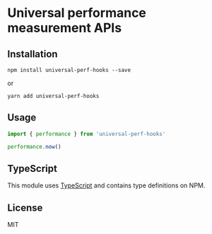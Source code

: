 # Universal performance measurement APIs

## Installation

```
npm install universal-perf-hooks --save
```
or
```
yarn add universal-perf-hooks
```

## Usage

```js
import { performance } from 'universal-perf-hooks'

performance.now()
```

## TypeScript

This module uses [TypeScript](https://github.com/Microsoft/TypeScript) and contains type definitions on NPM.

## License

MIT
